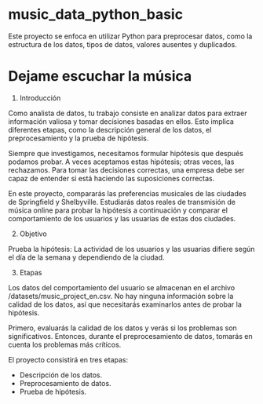 # music_data_python_basic
Este proyecto se enfoca en utilizar Python para preprocesar datos, como la estructura de los datos, tipos de datos, valores ausentes y duplicados.

# Dejame escuchar la música

1. Introducción

Como analista de datos, tu trabajo consiste en analizar datos para extraer información valiosa y tomar decisiones basadas en ellos. Esto implica diferentes etapas, como la descripción general de los datos, el preprocesamiento y la prueba de hipótesis.

Siempre que investigamos, necesitamos formular hipótesis que después podamos probar. A veces aceptamos estas hipótesis; otras veces, las rechazamos. Para tomar las decisiones correctas, una empresa debe ser capaz de entender si está haciendo las suposiciones correctas.

En este proyecto, compararás las preferencias musicales de las ciudades de Springfield y Shelbyville. Estudiarás datos reales de transmisión de música online para probar la hipótesis a continuación y comparar el comportamiento de los usuarios y las usuarias de estas dos ciudades.

2. Objetivo

Prueba la hipótesis:
La actividad de los usuarios y las usuarias difiere según el día de la semana y dependiendo de la ciudad.

3. Etapas 

Los datos del comportamiento del usuario se almacenan en el archivo /datasets/music_project_en.csv. No hay ninguna información sobre la calidad de los datos, así que necesitarás examinarlos antes de probar la hipótesis.

Primero, evaluarás la calidad de los datos y verás si los problemas son significativos. Entonces, durante el preprocesamiento de datos, tomarás en cuenta los problemas más críticos.

El proyecto consistirá en tres etapas:

* Descripción de los datos.
* Preprocesamiento de datos.
* Prueba de hipótesis.
